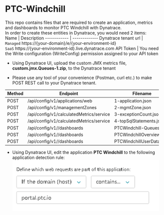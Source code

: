 # PTC-Windchill
This repo contains files that are required to create an application, metrics and dashboards to monitor PTC Windchill with Dynatrace.  
In order to create these entities in Dynatrace, you would need 2 items:
Name | Description
------------ | -------------
Dynatrace tenant url | `Managed` https://{your-domain}/e/{your-environment-id}  <br/>`SaaS` https://{your-environment-id}.live.dynatrace.com
API Token | You need the Write configuration (WriteConfig) permission assigned to your API token  

* Using Dynatrace UI, upload the custom JMX metrics file, **custom.jmx.Queues-1.zip**, to the Dynatrace tenant
  
* Please use any tool of your convenience (Postman, curl etc.) to make POST REST call to your Dynatrace tenant. 
  
Method | Endpoint | Filename
------------| ----------------------------------- | ---------------  
POST | /api/config/v1/applications/web | 1-application.json  
POST | /api/config/v1/managementZones | 2-mgmtZone.json  
POST | /api/config/v1/calculatedMetrics/service | 3-exceptionCount.json  
POST | /api/config/v1/calculatedMetrics/service | 4-topSqlStatements.json  
POST | /api/config/v1//dashboards | PTCWindchill-Queues.json
POST | /api/config/v1//dashboards | PTCWindchillOverview.json  
POST | /api/config/v1//dashboards | PTCWindchillUserData.json
  
* Using Dynatrace UI, edit the application **PTC Windchill** to the following application detection rule:  
![Application Detection Rule](/images/ApplicationDetectionRule.png)
